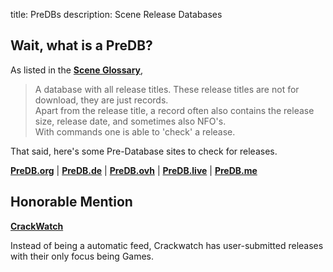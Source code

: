 title: PreDBs
description: Scene Release Databases

## Wait, what is a PreDB?

As listed in the [**Scene Glossary**](https://ripped.guide/Scene/scene-glossary/),

> A database with all release titles. These release titles are not for download, they are just records.  
> Apart from the release title, a record often also contains the release size, release date, and sometimes also NFO's.  
> With commands one is able to 'check' a release.

That said, here's some Pre-Database sites to check for releases.

**[PreDB.org](https://www.predb.org/)** | 
**[PreDB.de](https://predb.de/)** | 
**[PreDB.ovh](https://predb.ovh/)** | 
**[PreDB.live](https://predb.live/)** | 
**[PreDB.me](https://predb.me/)** 

## Honorable Mention
**[CrackWatch](https://crackwatch.com/)**

Instead of being a automatic feed, Crackwatch has user-submitted releases with their only focus being Games.
